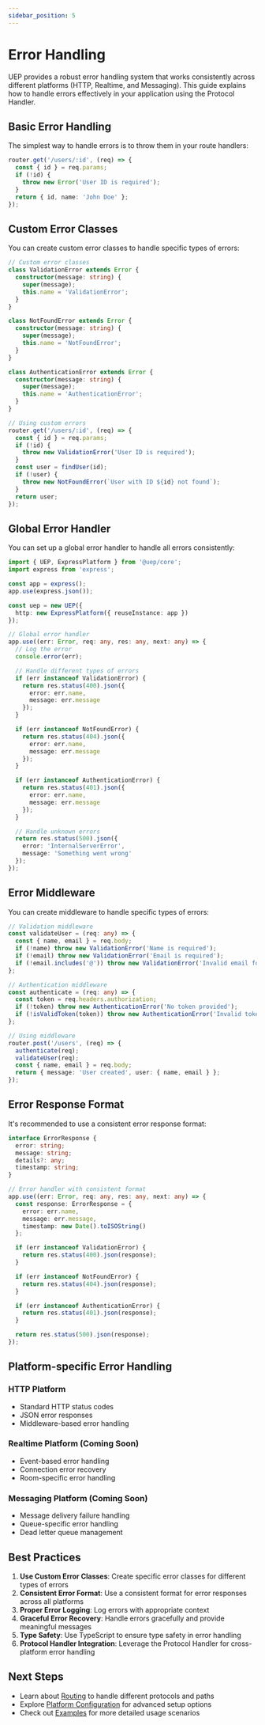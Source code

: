 ```yaml
---
sidebar_position: 5
---
```


# Error Handling

UEP provides a robust error handling system that works consistently across different platforms (HTTP, Realtime, and Messaging). This guide explains how to handle errors effectively in your application using the Protocol Handler.

## Basic Error Handling

The simplest way to handle errors is to throw them in your route handlers:

```typescript
router.get('/users/:id', (req) => {
  const { id } = req.params;
  if (!id) {
    throw new Error('User ID is required');
  }
  return { id, name: 'John Doe' };
});
```

## Custom Error Classes

You can create custom error classes to handle specific types of errors:

```typescript
// Custom error classes
class ValidationError extends Error {
  constructor(message: string) {
    super(message);
    this.name = 'ValidationError';
  }
}

class NotFoundError extends Error {
  constructor(message: string) {
    super(message);
    this.name = 'NotFoundError';
  }
}

class AuthenticationError extends Error {
  constructor(message: string) {
    super(message);
    this.name = 'AuthenticationError';
  }
}

// Using custom errors
router.get('/users/:id', (req) => {
  const { id } = req.params;
  if (!id) {
    throw new ValidationError('User ID is required');
  }
  const user = findUser(id);
  if (!user) {
    throw new NotFoundError(`User with ID ${id} not found`);
  }
  return user;
});
```

## Global Error Handler

You can set up a global error handler to handle all errors consistently:

```typescript
import { UEP, ExpressPlatform } from '@uep/core';
import express from 'express';

const app = express();
app.use(express.json());

const uep = new UEP({
  http: new ExpressPlatform({ reuseInstance: app })
});

// Global error handler
app.use((err: Error, req: any, res: any, next: any) => {
  // Log the error
  console.error(err);

  // Handle different types of errors
  if (err instanceof ValidationError) {
    return res.status(400).json({
      error: err.name,
      message: err.message
    });
  }

  if (err instanceof NotFoundError) {
    return res.status(404).json({
      error: err.name,
      message: err.message
    });
  }

  if (err instanceof AuthenticationError) {
    return res.status(401).json({
      error: err.name,
      message: err.message
    });
  }

  // Handle unknown errors
  return res.status(500).json({
    error: 'InternalServerError',
    message: 'Something went wrong'
  });
});
```

## Error Middleware

You can create middleware to handle specific types of errors:

```typescript
// Validation middleware
const validateUser = (req: any) => {
  const { name, email } = req.body;
  if (!name) throw new ValidationError('Name is required');
  if (!email) throw new ValidationError('Email is required');
  if (!email.includes('@')) throw new ValidationError('Invalid email format');
};

// Authentication middleware
const authenticate = (req: any) => {
  const token = req.headers.authorization;
  if (!token) throw new AuthenticationError('No token provided');
  if (!isValidToken(token)) throw new AuthenticationError('Invalid token');
};

// Using middleware
router.post('/users', (req) => {
  authenticate(req);
  validateUser(req);
  const { name, email } = req.body;
  return { message: 'User created', user: { name, email } };
});
```

## Error Response Format

It's recommended to use a consistent error response format:

```typescript
interface ErrorResponse {
  error: string;
  message: string;
  details?: any;
  timestamp: string;
}

// Error handler with consistent format
app.use((err: Error, req: any, res: any, next: any) => {
  const response: ErrorResponse = {
    error: err.name,
    message: err.message,
    timestamp: new Date().toISOString()
  };

  if (err instanceof ValidationError) {
    return res.status(400).json(response);
  }

  if (err instanceof NotFoundError) {
    return res.status(404).json(response);
  }

  if (err instanceof AuthenticationError) {
    return res.status(401).json(response);
  }

  return res.status(500).json(response);
});
```

## Platform-specific Error Handling

### HTTP Platform
- Standard HTTP status codes
- JSON error responses
- Middleware-based error handling

### Realtime Platform (Coming Soon)
- Event-based error handling
- Connection error recovery
- Room-specific error handling

### Messaging Platform (Coming Soon)
- Message delivery failure handling
- Queue-specific error handling
- Dead letter queue management

## Best Practices

1. **Use Custom Error Classes**: Create specific error classes for different types of errors
2. **Consistent Error Format**: Use a consistent format for error responses across all platforms
3. **Proper Error Logging**: Log errors with appropriate context
4. **Graceful Error Recovery**: Handle errors gracefully and provide meaningful messages
5. **Type Safety**: Use TypeScript to ensure type safety in error handling
6. **Protocol Handler Integration**: Leverage the Protocol Handler for cross-platform error handling

## Next Steps

- Learn about [Routing](./routing) to handle different protocols and paths
- Explore [Platform Configuration](./platform-config) for advanced setup options
- Check out [Examples](./examples) for more detailed usage scenarios 